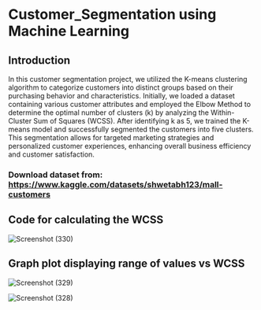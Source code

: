 # Customer_Segmentation using Machine Learning

## Introduction

In this customer segmentation project, we utilized the K-means clustering algorithm to categorize customers into distinct groups based on their purchasing behavior and characteristics. Initially, we loaded a dataset containing various customer attributes and employed the Elbow Method to determine the optimal number of clusters (k) by analyzing the Within-Cluster Sum of Squares (WCSS). After identifying k as 5, we trained the K-means model and successfully segmented the customers into five clusters. This segmentation allows for targeted marketing strategies and personalized customer experiences, enhancing overall business efficiency and customer satisfaction.

### Download dataset from: https://www.kaggle.com/datasets/shwetabh123/mall-customers

## Code for calculating the WCSS 

![Screenshot (330)](https://github.com/Pradeep24032004/Customer_Segmentation/assets/118010705/156141b8-a41b-40ae-89b3-e901fbf0c7cd)


## Graph plot displaying range of values vs WCSS

![Screenshot (329)](https://github.com/Pradeep24032004/Customer_Segmentation/assets/118010705/1fc1274c-1502-46c1-9085-8c7d58dc9891)

![Screenshot (328)](https://github.com/Pradeep24032004/Customer_Segmentation/assets/118010705/d10c1ed2-a907-4e86-a18c-ecd831fd7708)
